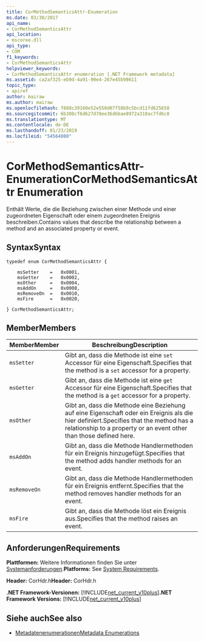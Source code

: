 ```yaml
---
title: CorMethodSemanticsAttr-Enumeration
ms.date: 03/30/2017
api_name:
- CorMethodSemanticsAttr
api_location:
- mscoree.dll
api_type:
- COM
f1_keywords:
- CorMethodSemanticsAttr
helpviewer_keywords:
- CorMethodSemanticsAttr enumeration [.NET Framework metadata]
ms.assetid: ca2af325-eb9d-4a91-90e4-267e45b98611
topic_type:
- apiref
author: mairaw
ms.author: mairaw
ms.openlocfilehash: f888c39160e52e550d07f58b9c5bcd11fd625658
ms.sourcegitcommit: 6b308cf6d627d78ee36dbbae8972a310ac7fd6c8
ms.translationtype: MT
ms.contentlocale: de-DE
ms.lasthandoff: 01/23/2019
ms.locfileid: "54564080"
---
```

# <a name="cormethodsemanticsattr-enumeration"></a><span data-ttu-id="e124e-102">CorMethodSemanticsAttr-Enumeration</span><span class="sxs-lookup"><span data-stu-id="e124e-102">CorMethodSemanticsAttr Enumeration</span></span>
<span data-ttu-id="e124e-103">Enthält Werte, die die Beziehung zwischen einer Methode und einer zugeordneten Eigenschaft oder einem zugeordneten Ereignis beschreiben.</span><span class="sxs-lookup"><span data-stu-id="e124e-103">Contains values that describe the relationship between a method and an associated property or event.</span></span>  
  
## <a name="syntax"></a><span data-ttu-id="e124e-104">Syntax</span><span class="sxs-lookup"><span data-stu-id="e124e-104">Syntax</span></span>  
  
```  
typedef enum CorMethodSemanticsAttr {  
  
    msSetter    =   0x0001,  
    msGetter    =   0x0002,  
    msOther     =   0x0004,  
    msAddOn     =   0x0008,  
    msRemoveOn  =   0x0010,  
    msFire      =   0x0020,  
  
} CorMethodSemanticsAttr;  
```  
  
## <a name="members"></a><span data-ttu-id="e124e-105">Member</span><span class="sxs-lookup"><span data-stu-id="e124e-105">Members</span></span>  
  
|<span data-ttu-id="e124e-106">Member</span><span class="sxs-lookup"><span data-stu-id="e124e-106">Member</span></span>|<span data-ttu-id="e124e-107">Beschreibung</span><span class="sxs-lookup"><span data-stu-id="e124e-107">Description</span></span>|  
|------------|-----------------|  
|`msSetter`|<span data-ttu-id="e124e-108">Gibt an, dass die Methode ist eine `set` Accessor für eine Eigenschaft.</span><span class="sxs-lookup"><span data-stu-id="e124e-108">Specifies that the method is a `set` accessor for a property.</span></span>|  
|`msGetter`|<span data-ttu-id="e124e-109">Gibt an, dass die Methode ist eine `get` Accessor für eine Eigenschaft.</span><span class="sxs-lookup"><span data-stu-id="e124e-109">Specifies that the method is a `get` accessor for a property.</span></span>|  
|`msOther`|<span data-ttu-id="e124e-110">Gibt an, dass die Methode eine Beziehung auf eine Eigenschaft oder ein Ereignis als die hier definiert.</span><span class="sxs-lookup"><span data-stu-id="e124e-110">Specifies that the method has a relationship to a property or an event other than those defined here.</span></span>|  
|`msAddOn`|<span data-ttu-id="e124e-111">Gibt an, dass die Methode Handlermethoden für ein Ereignis hinzugefügt.</span><span class="sxs-lookup"><span data-stu-id="e124e-111">Specifies that the method adds handler methods for an event.</span></span>|  
|`msRemoveOn`|<span data-ttu-id="e124e-112">Gibt an, dass die Methode Handlermethoden für ein Ereignis entfernt.</span><span class="sxs-lookup"><span data-stu-id="e124e-112">Specifies that the method removes handler methods for an event.</span></span>|  
|`msFire`|<span data-ttu-id="e124e-113">Gibt an, dass die Methode löst ein Ereignis aus.</span><span class="sxs-lookup"><span data-stu-id="e124e-113">Specifies that the method raises an event.</span></span>|  
  
## <a name="requirements"></a><span data-ttu-id="e124e-114">Anforderungen</span><span class="sxs-lookup"><span data-stu-id="e124e-114">Requirements</span></span>  
 <span data-ttu-id="e124e-115">**Plattformen:** Weitere Informationen finden Sie unter [Systemanforderungen](../../../../docs/framework/get-started/system-requirements.md).</span><span class="sxs-lookup"><span data-stu-id="e124e-115">**Platforms:** See [System Requirements](../../../../docs/framework/get-started/system-requirements.md).</span></span>  
  
 <span data-ttu-id="e124e-116">**Header:** CorHdr.h</span><span class="sxs-lookup"><span data-stu-id="e124e-116">**Header:** CorHdr.h</span></span>  
  
 <span data-ttu-id="e124e-117">**.NET Framework-Versionen:** [!INCLUDE[net_current_v10plus](../../../../includes/net-current-v10plus-md.md)]</span><span class="sxs-lookup"><span data-stu-id="e124e-117">**.NET Framework Versions:** [!INCLUDE[net_current_v10plus](../../../../includes/net-current-v10plus-md.md)]</span></span>  
  
## <a name="see-also"></a><span data-ttu-id="e124e-118">Siehe auch</span><span class="sxs-lookup"><span data-stu-id="e124e-118">See also</span></span>
- [<span data-ttu-id="e124e-119">Metadatenenumerationen</span><span class="sxs-lookup"><span data-stu-id="e124e-119">Metadata Enumerations</span></span>](../../../../docs/framework/unmanaged-api/metadata/metadata-enumerations.md)
